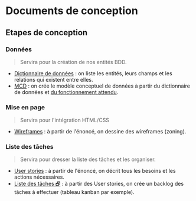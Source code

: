 # Documents de conception

## Etapes de conception

### Données

> Servira pour la création de nos entités BDD.

- [Dictionnaire de données](docs/dictionnaire_donnees.md) : on liste les entités, leurs champs et les relations qui existent entre elles.
- [MCD](docs/mcd.md) : on crée le modèle conceptuel de données à partir du dictionnaire de données et [du fonctionnement attendu](README_eval.md).

### Mise en page

> Servira pour l'intégration HTML/CSS

- [Wireframes](docs/wireframes.md) : à partir de l'énoncé, on dessine des wireframes (zoning).

### Liste des tâches

> Servira pour dresser la liste des tâches et les organiser.

- [User stories](docs/user_stories.md) : à partir de l'énoncé, on décrit tous les besoins et les actions nécessaires.
- [Liste des tâches &#x1F5D7;](https://trello.com/b/lnb6nCDy/faq-oclock) : à partir des User stories, on crée un backlog des tâches à effectuer (tableau kanban par exemple).